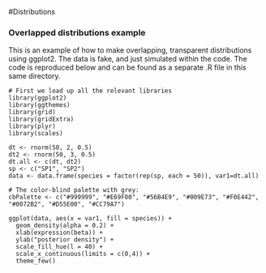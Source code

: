 #Distributions
### Overlapped distributions example

This is an example of how to make overlapping, transparent distributions using ggplot2. The data is fake, and just simulated within the code. The code is reproduced below and can be found as a separate .R file in this same directory.

```{r distributions, warning = FALSE}
# First we load up all the relevant libraries
library(ggplot2)
library(ggthemes)
library(grid)
library(gridExtra)
library(plyr)
library(scales)

dt <- rnorm(50, 2, 0.5)
dt2 <- rnorm(50, 3, 0.5)
dt.all <- c(dt, dt2)
sp <- c("SP1", "SP2")
data <- data.frame(species = factor(rep(sp, each = 50)), var1=dt.all)

# The color-blind palette with grey:
cbPalette <- c("#999999", "#E69F00", "#56B4E9", "#009E73", "#F0E442", "#0072B2", "#D55E00", "#CC79A7")

ggplot(data, aes(x = var1, fill = species)) + 
  geom_density(alpha = 0.2) + 
  xlab(expression(beta)) + 
  ylab("posterior density") +
  scale_fill_hue(l = 40) +
  scale_x_continuous(limits = c(0,4)) +
  theme_few()
```
